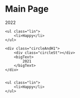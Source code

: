 # Main Page
<div>
    <div class="circleAndH1">
        <div class="circleSt"></div>
        <bigText>
            2022
        </bigText>
    </div>


    <ul class="lin">
        <li>Happy</li>
    </ul>

    <div class="circleAndH1">
        <div class="circleSt"></div>
        <bigText>
            2021
        </bigText>
    </div>


    <ul class="lin">
        <li>Happy</li>
    </ul>
</div>
